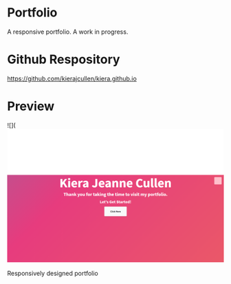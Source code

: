 # Portfolio
A responsive portfolio. A work in progress.

# Github Respository
https://github.com/kierajcullen/kiera.github.io

# Preview

![](![](img/github.png)


Responsively designed portfolio
